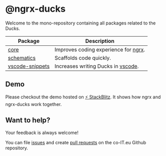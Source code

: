# @ngrx-ducks

Welcome to the mono-repository containing all packages related to the Ducks.

| Package           | Description                            |
| ----------------- | -------------------------------------- |
| [core]            | Improves coding experience for [ngrx]. |
| [schematics]      | Scaffolds code quickly.                |
| [vscode-snippets] | Increases writing Ducks in [vscode].   |

[core]: ./packages/core
[schematics]: ./packages/schematics
[vscode-snippets]: ./packages/vscode-snippets
[ngrx]: https://ngrx.io/
[vscode]: https://code.visualstudio.com/

## Demo

Please checkout the demo hosted on <a href="https://stackblitz.com/edit/ngrx-ducks-12?embed=1&file=src/app/counter/store/counter/counter.facade.ts" target="_blank">⚡️ StackBlitz</a>.
It shows how ngrx and ngrx-ducks work together.

## Want to help?

Your feedback is always welcome!

You can file [issues](https://github.com/co-it/ngrx-ducks/issues) and create [pull requests](https://github.com/co-it/ngrx-ducks/pulls) on the co-IT.eu Github repository.
